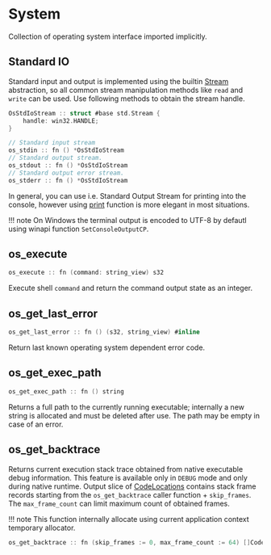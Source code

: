 # System

Collection of operating system interface imported implicitly.

## Standard IO

Standard input and output is implemented using the builtin [Stream](/modules/io) abstraction, so all common stream manipulation methods
like `read` and `write` can be used. Use following methods to obtain the stream handle.

```c
OsStdIoStream :: struct #base std.Stream {
    handle: win32.HANDLE;
}

// Standard input stream
os_stdin :: fn () *OsStdIoStream
// Standard output stream.
os_stdout :: fn () *OsStdIoStream
// Standard output error stream.
os_stderr :: fn () *OsStdIoStream
```

In general, you can use i.e. Standard Output Stream for printing into the console, however using [print](/modules/print) function is
more elegant in most situations.

!!! note
    On Windows the terminal output is encoded to UTF-8 by defautl using winapi function `SetConsoleOutputCP`.

## os_execute

```c
os_execute :: fn (command: string_view) s32
```

Execute shell `command` and return the command output state as an integer.

## os_get_last_error

```c
os_get_last_error :: fn () (s32, string_view) #inline
```

Return last known operating system dependent error code.

## os_get_exec_path

```c
os_get_exec_path :: fn () string
```

Returns a full path to the currently running executable; internally a new string is allocated and must be deleted after use.
The path may be empty in case of an error.

## os_get_backtrace

Returns current execution stack trace obtained from native executable debug information. This feature is available only in `DEBUG` mode
and only during native runtime. Output slice of [CodeLocations](/modules/a/#codelocation) contains stack frame records starting from the
`os_get_backtrace` caller function + `skip_frames`. The `max_frame_count` can limit maximum count of obtained frames.

!!! note
    This function internally allocate using current application context temporary allocator.

```c
os_get_backtrace :: fn (skip_frames := 0, max_frame_count := 64) []CodeLocation
```
